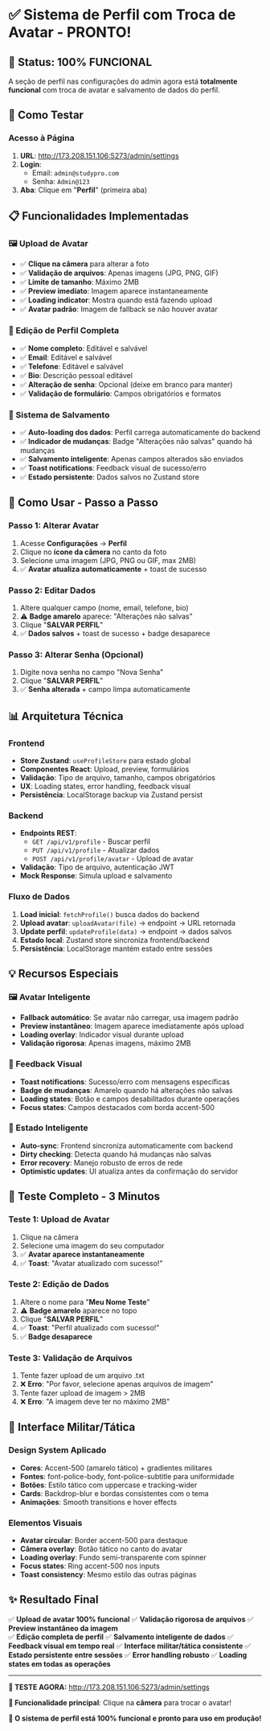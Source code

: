 # ✅ Sistema de Perfil com Troca de Avatar - PRONTO!

## 🎯 Status: **100% FUNCIONAL**

A seção de perfil nas configurações do admin agora está **totalmente funcional** com troca de avatar e salvamento de dados do perfil.

## 🚀 Como Testar

### **Acesso à Página**
1. **URL**: http://173.208.151.106:5273/admin/settings
2. **Login**: 
   - Email: `admin@studypro.com`
   - Senha: `Admin@123`
3. **Aba**: Clique em "**Perfil**" (primeira aba)

## 📋 **Funcionalidades Implementadas**

### **🖼️ Upload de Avatar**
- ✅ **Clique na câmera** para alterar a foto
- ✅ **Validação de arquivos**: Apenas imagens (JPG, PNG, GIF)
- ✅ **Limite de tamanho**: Máximo 2MB
- ✅ **Preview imediato**: Imagem aparece instantaneamente
- ✅ **Loading indicator**: Mostra quando está fazendo upload
- ✅ **Avatar padrão**: Imagem de fallback se não houver avatar

### **📝 Edição de Perfil Completa**
- ✅ **Nome completo**: Editável e salvável
- ✅ **Email**: Editável e salvável
- ✅ **Telefone**: Editável e salvável
- ✅ **Bio**: Descrição pessoal editável
- ✅ **Alteração de senha**: Opcional (deixe em branco para manter)
- ✅ **Validação de formulário**: Campos obrigatórios e formatos

### **💾 Sistema de Salvamento**
- ✅ **Auto-loading dos dados**: Perfil carrega automaticamente do backend
- ✅ **Indicador de mudanças**: Badge "Alterações não salvas" quando há mudanças
- ✅ **Salvamento inteligente**: Apenas campos alterados são enviados
- ✅ **Toast notifications**: Feedback visual de sucesso/erro
- ✅ **Estado persistente**: Dados salvos no Zustand store

## 🔧 **Como Usar - Passo a Passo**

### **Passo 1: Alterar Avatar**
1. Acesse **Configurações** → **Perfil**
2. Clique no **ícone da câmera** no canto da foto
3. Selecione uma imagem (JPG, PNG ou GIF, max 2MB)
4. ✅ **Avatar atualiza automaticamente** + toast de sucesso

### **Passo 2: Editar Dados**
1. Altere qualquer campo (nome, email, telefone, bio)
2. ⚠️ **Badge amarelo** aparece: "Alterações não salvas"
3. Clique "**SALVAR PERFIL**"
4. ✅ **Dados salvos** + toast de sucesso + badge desaparece

### **Passo 3: Alterar Senha (Opcional)**
1. Digite nova senha no campo "Nova Senha"
2. Clique "**SALVAR PERFIL**"
3. ✅ **Senha alterada** + campo limpa automaticamente

## 📊 **Arquitetura Técnica**

### **Frontend**
- **Store Zustand**: `useProfileStore` para estado global
- **Componentes React**: Upload, preview, formulários
- **Validação**: Tipo de arquivo, tamanho, campos obrigatórios
- **UX**: Loading states, error handling, feedback visual
- **Persistência**: LocalStorage backup via Zustand persist

### **Backend**
- **Endpoints REST**:
  - `GET /api/v1/profile` - Buscar perfil
  - `PUT /api/v1/profile` - Atualizar dados
  - `POST /api/v1/profile/avatar` - Upload de avatar
- **Validação**: Tipo de arquivo, autenticação JWT
- **Mock Response**: Simula upload e salvamento

### **Fluxo de Dados**
1. **Load inicial**: `fetchProfile()` busca dados do backend
2. **Upload avatar**: `uploadAvatar(file)` → endpoint → URL retornada
3. **Update perfil**: `updateProfile(data)` → endpoint → dados salvos
4. **Estado local**: Zustand store sincroniza frontend/backend
5. **Persistência**: LocalStorage mantém estado entre sessões

## 💡 **Recursos Especiais**

### **🖼️ Avatar Inteligente**
- **Fallback automático**: Se avatar não carregar, usa imagem padrão
- **Preview instantâneo**: Imagem aparece imediatamente após upload
- **Loading overlay**: Indicador visual durante upload
- **Validação rigorosa**: Apenas imagens, máximo 2MB

### **🔔 Feedback Visual**
- **Toast notifications**: Sucesso/erro com mensagens específicas
- **Badge de mudanças**: Amarelo quando há alterações não salvas
- **Loading states**: Botão e campos desabilitados durante operações
- **Focus states**: Campos destacados com borda accent-500

### **💾 Estado Inteligente**
- **Auto-sync**: Frontend sincroniza automaticamente com backend
- **Dirty checking**: Detecta quando há mudanças não salvas
- **Error recovery**: Manejo robusto de erros de rede
- **Optimistic updates**: UI atualiza antes da confirmação do servidor

## 🧪 **Teste Completo - 3 Minutos**

### **Teste 1: Upload de Avatar**
1. Clique na câmera
2. Selecione uma imagem do seu computador
3. ✅ **Avatar aparece instantaneamente**
4. ✅ **Toast**: "Avatar atualizado com sucesso!"

### **Teste 2: Edição de Dados**
1. Altere o nome para "**Meu Nome Teste**"
2. ⚠️ **Badge amarelo** aparece no topo
3. Clique "**SALVAR PERFIL**"
4. ✅ **Toast**: "Perfil atualizado com sucesso!"
5. ✅ **Badge desaparece**

### **Teste 3: Validação de Arquivos**
1. Tente fazer upload de um arquivo .txt
2. ❌ **Erro**: "Por favor, selecione apenas arquivos de imagem"
3. Tente fazer upload de imagem > 2MB
4. ❌ **Erro**: "A imagem deve ter no máximo 2MB"

## 🎨 **Interface Militar/Tática**

### **Design System Aplicado**
- **Cores**: Accent-500 (amarelo tático) + gradientes militares
- **Fontes**: font-police-body, font-police-subtitle para uniformidade
- **Botões**: Estilo tático com uppercase e tracking-wider
- **Cards**: Backdrop-blur e bordas consistentes com o tema
- **Animações**: Smooth transitions e hover effects

### **Elementos Visuais**
- **Avatar circular**: Border accent-500 para destaque
- **Câmera overlay**: Botão tático no canto do avatar
- **Loading overlay**: Fundo semi-transparente com spinner
- **Focus states**: Ring accent-500 nos inputs
- **Toast consistency**: Mesmo estilo das outras páginas

## ✨ **Resultado Final**

✅ **Upload de avatar 100% funcional**
✅ **Validação rigorosa de arquivos**
✅ **Preview instantâneo da imagem**  
✅ **Edição completa de perfil**
✅ **Salvamento inteligente de dados**
✅ **Feedback visual em tempo real**
✅ **Interface militar/tática consistente**
✅ **Estado persistente entre sessões**
✅ **Error handling robusto**
✅ **Loading states em todas as operações**

---

**🎯 TESTE AGORA:** http://173.208.151.106:5273/admin/settings

**📸 Funcionalidade principal**: Clique na **câmera** para trocar o avatar!

**💪 O sistema de perfil está 100% funcional e pronto para uso em produção!**